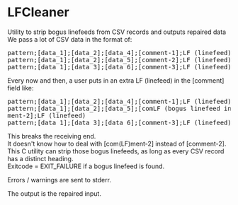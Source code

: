 # LFCleaner
Utility to strip bogus linefeeds from CSV records and outputs repaired data<br>
We pass a lot of CSV data in the format of:<br>

<pre>
pattern;[data_1];[data_2];[data_4];[comment-1];LF (linefeed)
pattern;[data_1];[data_2];[data_5];[comment-2];LF (linefeed)
pattern;[data_1];[data_3];[data_6];[comment-3];LF (linefeed)
</pre>

Every now and then, a user puts in an extra LF (linefeed) in the [comment] field like:<br>
<pre>
pattern;[data_1];[data_2];[data_4];[comment-1];LF (linefeed)
pattern;[data_1];[data_2];[data_5];[comLF (bogus linefeed in comment field) <br>ment-2];LF (linefeed)
pattern;[data_1];[data_3];[data_6];[comment-3];LF (linefeed)
</pre>

This breaks the receiving end.<br>
It doesn't know how to deal with [com(LF)ment-2] instead of [comment-2].<br>
This C utility can strip those bogus linefeeds, as long as every CSV record has a distinct heading.<br>
Exitcode = EXIT_FAILURE if a bogus linefeed is found.<br>

Errors / warnings are sent to stderr.

The output is the repaired input.
